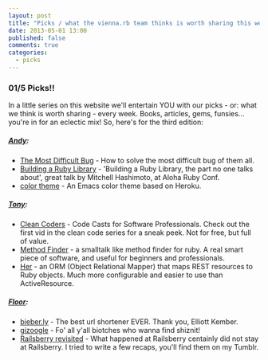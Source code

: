 ```yaml
---
layout: post
title: "Picks / what the vienna.rb team thinks is worth sharing this week"
date: 2013-05-01 13:00
published: false
comments: true
categories:
  - picks
---
```


### 01/5 Picks!!

In a little series on this website we'll entertain YOU with our picks - or: what we think is worth sharing - every week.
Books, articles, gems, funsies... you're in for an eclectic mix! So, here's for the third edition:

##### [Andy][1]:
  - [The Most Difficult Bug][2] - How to solve the most difficult bug of them all.
  - [Building a Ruby Library][3] - 'Building a Ruby Library, the part no one talks about', great talk by Mitchell Hashimoto, at Aloha Ruby Conf.
  - [color theme][4] - An Emacs color theme based on Heroku.

##### [Tony][5]:
  - [Clean Coders][6] - Code Casts for Software Professionals. Check out the first vid in
	the clean code series for a sneak peek. Not for free, but full of value.
  - [Method Finder][7] - a smalltalk like method finder for ruby. A real smart piece of software, and useful for
	beginners and professionals. 
  - [Her][8] - an ORM (Object Relational Mapper) that maps REST resources to Ruby objects. Much more configurable and
	easier to use than ActiveResource.

##### [Floor][9]:
  - [bieber.ly][10] - The best url shortener EVER. Thank you, Elliott Kember.
  - [gizoogle][11] - Fo' all y'all biotches who wanna find shiznit!
  - [Railsberry revisited][12] - What happened at Railsberry centainly did not stay at Railsberry. I tried to write a few recaps, you'll find them on my Tumblr. 



[1]: http://www.twitter.com/pxlpnk
[2]: http://en.ricbit.com/2012/06/most-difficult-bug.html
[3]: http://confreaks.com/videos/1246-aloharuby2012-building-a-ruby-library-the-parts-no-one-talks-about
[4]: https://github.com/jonathanchu/color-theme-heroku
[5]: http://www.twitter.com/tony_xpro
[6]: http://www.cleancoders.com/
[7]: https://github.com/citizen428/methodfinder
[8]: http://her-rb.org/
[9]: http://www.twitter.com/floordrees
[10]:http://bieber.ly
[11]: http://www.gizoogle.net/
[12]: http://floordrees.tumblr.com
